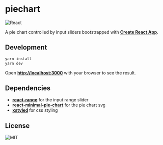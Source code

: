 # piechart

![React](https://img.shields.io/badge/React-20232A?style=for-the-badge&logo=react&logoColor=61DAFB)

A pie chart controlled by input sliders bootstrapped with **[Create React App](https://github.com/facebook/create-react-app)**.

## Development

```sh
yarn install
yarn dev
```

Open **[http://localhost:3000](http://localhost:3000)** with your browser to see the result.

## Dependencies

- **[react-range](https://github.com/tajo/react-range)** for the input range slider
- **[react-minimal-pie-chart](https://github.com/toomuchdesign/react-minimal-pie-chart)** for the pie chart svg
- **[xstyled](https://github.com/gregberge/xstyled)** for css styling

## License

![MIT](https://img.shields.io/github/license/suft/numeral?style=for-the-badge)

